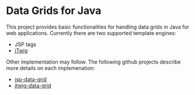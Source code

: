 
Data Grids for Java
===================

This project provides basic functionalities for handling data grids in Java for web applications. Currently there are two supported template engines:
* JSP tags
* <a href="http://jtwig.org">jTwig</a>


Other implementation may follow. The following github projects describe more details on each implemenation:
* <a href="https://github.com/customweb/jsp-data-grid">jsp-data-grid</a>
* <a href="https://github.com/customweb/jtwig-data-grid">jtwig-data-grid</a>


